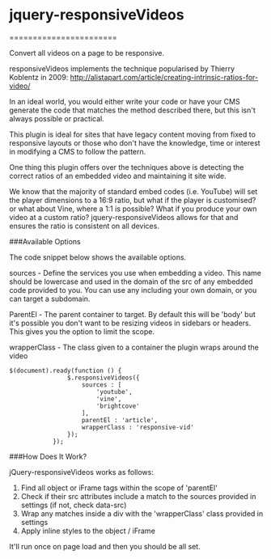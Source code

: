 # jquery-responsiveVideos
=======================

Convert all videos on a page to be responsive.


responsiveVideos implements the technique popularised by Thierry Koblentz in 2009:
http://alistapart.com/article/creating-intrinsic-ratios-for-video/

In an ideal world, you would either write your code or have your CMS generate the code that matches the method described there, but this isn't always possible or practical. 

This plugin is ideal for sites that have legacy content moving from fixed to responsive layouts or those who don't have the knowledge, time or interest in modifying a CMS to follow the pattern.

One thing this plugin offers over the techniques above is detecting the correct ratios of an embedded video and maintaining it site wide.

We know that the majority of standard embed codes (i.e. YouTube) will set the player dimensions to a 16:9 ratio, but what if the player is customised? or what about Vine, where a 1:1 is possible? What if you produce your own video at a custom ratio? jquery-responsiveVideos allows for that and ensures the ratio is consistent on all devices.

###Available Options

The code snippet below shows the available options.

sources - Define the services you use when embedding a video. This name should be lowercase and used in the domain of the src of any embedded code provided to you. You can use any including your own domain, or you can target a subdomain.

ParentEl - The parent container to target. By default this will be 'body' but it's possible you don't want to be resizing videos in sidebars or headers. This gives you the option to limit the scope.

wrapperClass - The class given to a container the plugin wraps around the video

```
$(document).ready(function () {
                $.responsiveVideos({
                    sources : [
                        'youtube',
                        'vine',
                        'brightcove'
                    ],
                    parentEl : 'article',
                    wrapperClass : 'responsive-vid'
                });
            });
```

###How Does It Work?

jQuery-responsiveVideos works as follows:

1. Find all object or iFrame tags within the scope of 'parentEl'
2. Check if their src attributes include a match to the sources provided in settings (if not, check data-src)
3. Wrap any matches inside a div with the 'wrapperClass' class provided in settings
4. Apply inline styles to the object / iFrame

 It'll run once on page load and then you should be all set.
